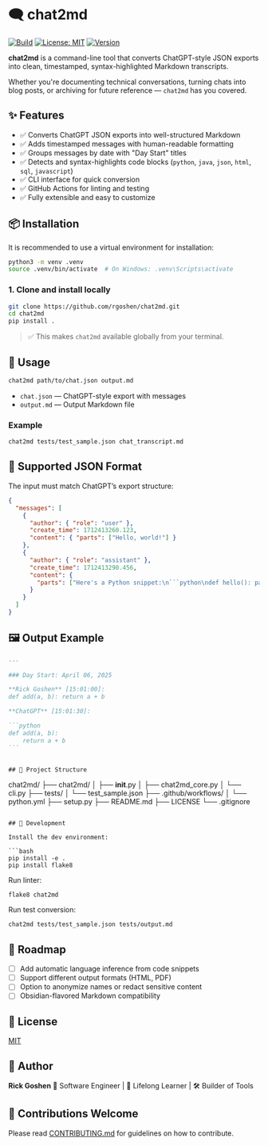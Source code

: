 # 🗨️ chat2md

[![Build](https://github.com/rgoshen/chat2md/actions/workflows/python.yml/badge.svg)](https://github.com/rgoshen/chat2md/actions)
[![License: MIT](https://img.shields.io/badge/license-MIT-green.svg)](LICENSE)
[![Version](https://img.shields.io/badge/version-0.1.0-blue.svg)](https://github.com/rgoshen/chat2md)

**chat2md** is a command-line tool that converts ChatGPT-style JSON exports into clean, timestamped, syntax-highlighted Markdown transcripts.

Whether you're documenting technical conversations, turning chats into blog posts, or archiving for future reference — `chat2md` has you covered.

## ✨ Features

- ✅ Converts ChatGPT JSON exports into well-structured Markdown
- ✅ Adds timestamped messages with human-readable formatting
- ✅ Groups messages by date with "Day Start" titles
- ✅ Detects and syntax-highlights code blocks (`python`, `java`, `json`, `html`, `sql`, `javascript`)
- ✅ CLI interface for quick conversion
- ✅ GitHub Actions for linting and testing
- ✅ Fully extensible and easy to customize

## 📦 Installation

It is recommended to use a virtual environment for installation:

```bash
python3 -m venv .venv
source .venv/bin/activate  # On Windows: .venv\Scripts\activate
```

### 1. Clone and install locally

```bash
git clone https://github.com/rgoshen/chat2md.git
cd chat2md
pip install .
```

> ✅ This makes `chat2md` available globally from your terminal.

## 🧪 Usage

```bash
chat2md path/to/chat.json output.md
```

- `chat.json` — ChatGPT-style export with messages
- `output.md` — Output Markdown file

### Example

```bash
chat2md tests/test_sample.json chat_transcript.md
```

## 🧠 Supported JSON Format

The input must match ChatGPT’s export structure:

````json
{
  "messages": [
    {
      "author": { "role": "user" },
      "create_time": 1712413260.123,
      "content": { "parts": ["Hello, world!"] }
    },
    {
      "author": { "role": "assistant" },
      "create_time": 1712413290.456,
      "content": {
        "parts": ["Here's a Python snippet:\n```python\ndef hello(): pass\n```"]
      }
    }
  ]
}
````

## 🖼️ Output Example

````markdown
---

### Day Start: April 06, 2025

**Rick Goshen** [15:01:00]:
def add(a, b): return a + b

**ChatGPT** [15:01:30]:

```python
def add(a, b):
    return a + b
```
````

```

## 📂 Project Structure

```

chat2md/
├── chat2md/
│ ├── **init**.py
│ ├── chat2md_core.py
│ └── cli.py
├── tests/
│ └── test_sample.json
├── .github/workflows/
│ └── python.yml
├── setup.py
├── README.md
├── LICENSE
└── .gitignore

````

## 🧪 Development

Install the dev environment:

```bash
pip install -e .
pip install flake8
````

Run linter:

```bash
flake8 chat2md
```

Run test conversion:

```bash
chat2md tests/test_sample.json tests/output.md
```

## 🚀 Roadmap

- [ ] Add automatic language inference from code snippets
- [ ] Support different output formats (HTML, PDF)
- [ ] Option to anonymize names or redact sensitive content
- [ ] Obsidian-flavored Markdown compatibility

## 🪪 License

[MIT](LICENSE)

## 👤 Author

**Rick Goshen**
💼 Software Engineer | 🧠 Lifelong Learner | 🛠 Builder of Tools

## 🙌 Contributions Welcome

Please read [CONTRIBUTING.md](CONTRIBUTING.md) for guidelines on how to contribute.

